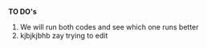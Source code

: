 **TO DO's**
1. We will run both codes and see which one runs better
1. kjbjkjbhb
zay trying to edit
